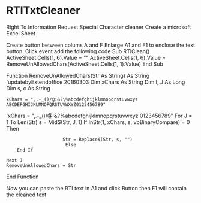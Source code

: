 # RTITxtCleaner
Right To Information Request Special Character cleaner
Create a microsoft Excel Sheet

Create button between colums A and F
Enlarge A1 and F1 to enclose the text
button. Click event add the following code
Sub RTIClean()
ActiveSheet.Cells(1, 6).Value = ""
ActiveSheet.Cells(1, 6).Value = RemoveUnAllowedChars(ActiveSheet.Cells(1, 1).Value)
End Sub

Function RemoveUnAllowedChars(Str As String) As String
'updatebyExtendoffice 20160303
    Dim xChars As String
    Dim I, J As Long
    Dim s, c As String
    
    xChars = ",.-_()/@:&?\%abcdefghijklmnopqrstuvwxyz ABCDEFGHIJKLMNOPQRSTUVWXYZ0123456789"
   'xChars = ",.-_()/@:&?\%abcdefghijklmnopqrstuvwxyz 0123456789"
    For J = 1 To Len(Str)
        s = Mid$(Str, J, 1)
        If InStr(1, xChars, s, vbBinaryCompare) = 0 Then
       
                         Str = Replace$(Str, s, "")
                          Else
        End If
      
    Next J
    RemoveUnAllowedChars = Str
End Function

Now you can paste the RTI text in A1 and click Button then F1 will contain the cleaned text
